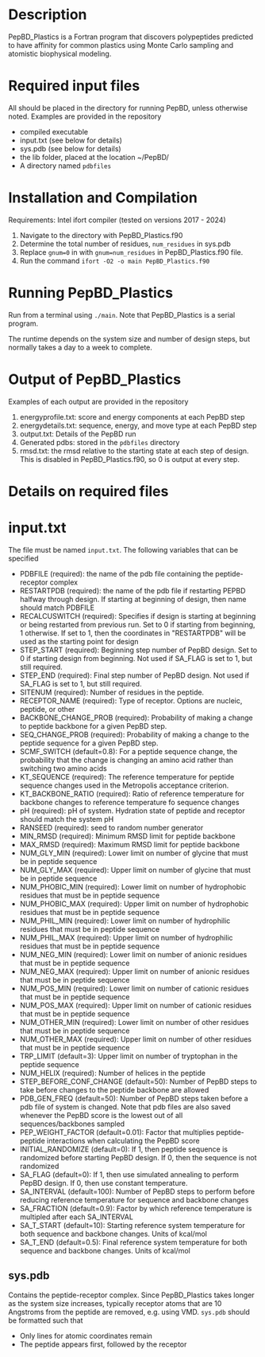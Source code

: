 # Description
PepBD_Plastics is a Fortran program that discovers polypeptides predicted to have affinity for common plastics using Monte Carlo sampling and atomistic biophysical modeling. 

# Required input files
All should be placed in the directory for running PepBD, unless otherwise noted. Examples are provided in the repository
- compiled executable
- input.txt (see below for details)
- sys.pdb (see below for details)
- the lib folder, placed at the location ~/PepBD/
- A directory named `pdbfiles` 

# Installation and Compilation
Requirements: Intel ifort compiler (tested on versions 2017 - 2024)

  1. Navigate to the directory with PepBD_Plastics.f90
  2. Determine the total number of residues, `num_residues` in sys.pdb
  3. Replace `gnum=0` in with `gnum=num_residues` in  PepBD_Plastics.f90 file.
  4. Run the command `ifort -O2 -o main PepBD_Plastics.f90`

# Running PepBD_Plastics

Run from a terminal using `./main`. Note that PepBD_Plastics is a serial program.

The runtime depends on the system size and number of design steps, but normally takes a day to a week to complete.

# Output of PepBD_Plastics
Examples of each output are provided in the repository
   1. energyprofile.txt: score and energy components at each PepBD step
   2. energydetails.txt: sequence, energy, and move type at each PepBD step
   3. output.txt: Details of the PepBD run
   4. Generated pdbs: stored in the `pdbfiles` directory
   5. rmsd.txt: the rmsd relative to the starting state at each step of design. This is disabled in PepBD_Plastics.f90, so 0 is output at every step.
 
# Details on required files
# input.txt
The file must be named `input.txt`. The following variables that can be specified 
- PDBFILE (required): the name of the pdb file containing the peptide-receptor complex
- RESTARTPDB (required): the name of the pdb file if restarting PEPBD halfway through design. If starting at beginning of design, then name should match PDBFILE
- RECALCUSWITCH (required): Specifies if design is starting at beginning or being restarted from previous run. Set to 0 if starting from beginning, 1 otherwise. If set to 1, then the coordinates in "RESTARTPDB" will be used as the starting point for design
- STEP_START (required): Beginning step number of PepBD design. Set to 0 if starting design from beginning. Not used if SA_FLAG is set to 1, but still required.
- STEP_END (required): Final step number of PepBD design. Not used if SA_FLAG is set to 1, but still required.
- SITENUM (required): Number of residues in the peptide.
- RECEPTOR_NAME (required): Type of receptor. Options are nucleic, peptide, or other
- BACKBONE_CHANGE_PROB (required): Probability of making a change to peptide backbone for a given PepBD step.
- SEQ_CHANGE_PROB (required): Probability of making a change to the peptide sequence for a given PepBD step.
- SCMF_SWITCH (default=0.8): For a peptide sequence change, the probability that the change is changing an amino acid rather than switching two amino acids
- KT_SEQUENCE (required): The reference temperature for peptide sequence changes used in the Metropolis acceptance criterion.
- KT_BACKBONE_RATIO (required): Ratio of reference temperature for backbone changes to reference temperature fo sequence changes
- pH (required): pH of system. Hydration state of peptide and receptor should match the system pH
- RANSEED (required): seed to random number generator
- MIN_RMSD (required): Minimum RMSD limit for peptide backbone
- MAX_RMSD (required): Maximum RMSD limit for peptide backbone
- NUM_GLY_MIN (required): Lower limit on number of glycine that must be in peptide sequence
- NUM_GLY_MAX (required): Upper limit on number of glycine that must be in peptide sequence
- NUM_PHOBIC_MIN (required): Lower limit on number of hydrophobic residues that must be in peptide sequence
- NUM_PHOBIC_MAX (required): Upper limit on number of hydrophobic residues that must be in peptide sequence
- NUM_PHIL_MIN (required): Lower limit on number of hydrophilic residues that must be in peptide sequence
- NUM_PHIL_MAX (required): Upper limit on number of hydrophilic residues that must be in peptide sequence
- NUM_NEG_MIN (required): Lower limit on number of anionic residues that must be in peptide sequence
- NUM_NEG_MAX (required): Upper limit on number of anionic residues that must be in peptide sequence
- NUM_POS_MIN (required): Lower limit on number of cationic residues that must be in peptide sequence
- NUM_POS_MAX (required): Upper limit on number of cationic residues that must be in peptide sequence
- NUM_OTHER_MIN (required): Lower limit on number of other residues that must be in peptide sequence
- NUM_OTHER_MAX (required): Upper limit on number of other residues that must be in peptide sequence
- TRP_LIMIT (default=3): Upper limit on number of tryptophan in the peptide sequence
- NUM_HELIX (required): Number of helices in the peptide
- STEP_BEFORE_CONF_CHANGE (default=50): Number of PepBD steps to take before changes to the peptide backbone are allowed
- PDB_GEN_FREQ  (default=50): Number of PepBD steps taken before a pdb file of system is changed. Note that pdb files are also saved whenever the PepBD score is the lowest out of all sequences/backbones sampled
- PEP_WEIGHT_FACTOR (default=0.01): Factor that multiplies peptide-peptide interactions when calculating the PepBD score
- INITIAL_RANDOMIZE (default=0): If 1, then peptide sequence is randomized before starting PepBD design. If 0, then the sequence is not randomized
- SA_FLAG (default=0): If 1, then use simulated annealing to perform PepBD design. If 0, then use constant temperature.
- SA_INTERVAL (default=100): Number of PepBD steps to perform before reducing reference temperature for sequence and backbone changes
- SA_FRACTION (default=0.9): Factor by which reference temperature is multipled after each SA_INTERVAL
- SA_T_START (default=10): Starting reference system temperature for both sequence and backbone changes. Units of kcal/mol
- SA_T_END (default=0.5): Final reference system temperature for both sequence and backbone changes. Units of kcal/mol

## sys.pdb
Contains the peptide-receptor complex. Since PepBD_Plastics takes longer as the system size increases, typically receptor atoms that are 10 Angstroms from the peptide are removed, e.g. using VMD.
`sys.pdb` should be formatted such that
 - Only lines for atomic coordinates remain
 - The peptide appears first, followed by the receptor 
  
